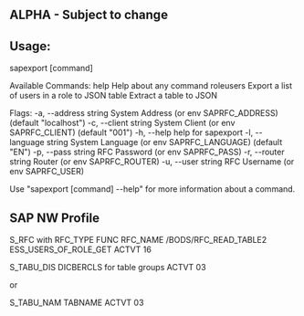 ## ALPHA - Subject to change

## Usage:
  sapexport [command]

Available Commands:
  help        Help about any command
  roleusers   Export a list of users in a role to JSON
  table       Extract a table to JSON

Flags:
  -a, --address string    System Address (or env SAPRFC_ADDRESS) (default "localhost")
  -c, --client string     System Client (or env SAPRFC_CLIENT) (default "001")
  -h, --help              help for sapexport
  -l, --language string   System Language (or env SAPRFC_LANGUAGE) (default "EN")
  -p, --pass string       RFC Password (or env SAPRFC_PASS)
  -r, --router string     Router (or env SAPRFC_ROUTER)
  -u, --user string       RFC Username (or env SAPRFC_USER)

Use "sapexport [command] --help" for more information about a command.

## SAP NW Profile
S_RFC with 
RFC_TYPE FUNC
RFC_NAME /BODS/RFC_READ_TABLE2 ESS_USERS_OF_ROLE_GET
ACTVT 16

S_TABU_DIS 
DICBERCLS for table groups
ACTVT 03

or

S_TABU_NAM
TABNAME
ACTVT 03